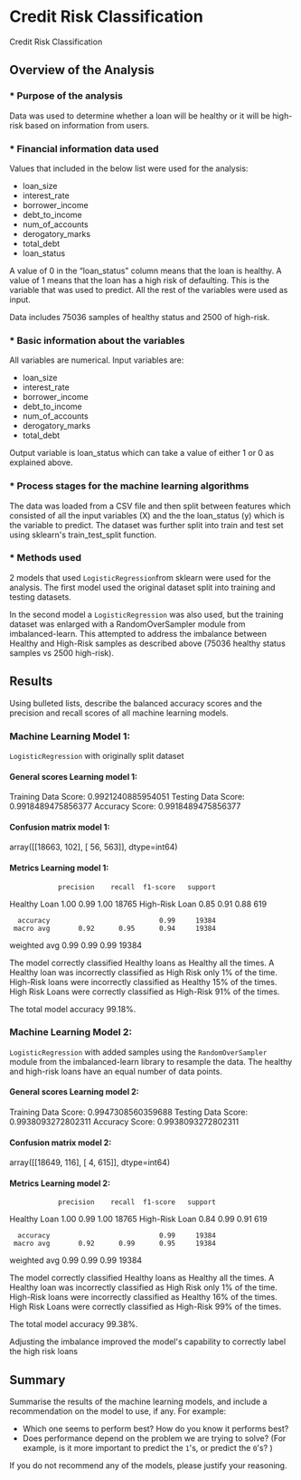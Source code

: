 # Credit Risk Classification
Credit Risk Classification


## Overview of the Analysis


### * Purpose of the analysis

Data was used to determine whether a loan will be healthy or it will be high-risk based on information from users.

### * Financial information data used

Values that included in the below list were used for the analysis:

- loan_size 
- interest_rate
- borrower_income
- debt_to_income
- num_of_accounts
- derogatory_marks
- total_debt
- loan_status

A value of 0 in the “loan_status” column means that the loan is healthy. A value of 1 means that the loan has a high risk of defaulting. This is the variable that was used to predict. All the rest of the variables were used as input.

Data includes 75036 samples of healthy status and 2500 of high-risk.

### * Basic information about the variables 

All variables are numerical. Input variables are:

- loan_size 
- interest_rate
- borrower_income
- debt_to_income
- num_of_accounts
- derogatory_marks
- total_debt

Output variable is loan_status which can take a value of either 1 or 0 as explained above.

### * Process stages for the machine learning algorithms 

The data was loaded from a CSV file and then split between features which consisted of all the input variables (X) and the the loan_status (y) which is the variable to predict. The dataset was further split into train and test set using sklearn's train_test_split function.


### * Methods used

2 models that used `LogisticRegression`from sklearn were used for the analysis. The first model used the original dataset split into training and testing datasets.

In the second model a `LogisticRegression` was also used, but the training dataset was enlarged with a RandomOverSampler module from imbalanced-learn. This attempted to address the imbalance between Healthy and High-Risk samples as described above (75036 healthy status samples vs 2500 high-risk).

## Results

Using bulleted lists, describe the balanced accuracy scores and the precision and recall scores of all machine learning models.

### Machine Learning Model 1:

`LogisticRegression` with originally split dataset

#### General scores Learning model 1:

Training Data Score: 0.9921240885954051
Testing Data Score: 0.9918489475856377
Accuracy Score: 0.9918489475856377

#### Confusion matrix model 1:

array([[18663,   102],
       [   56,   563]], dtype=int64)


#### Metrics Learning model 1:

                precision    recall  f1-score   support

  Healthy Loan       1.00      0.99      1.00     18765
High-Risk Loan       0.85      0.91      0.88       619

      accuracy                           0.99     19384
     macro avg       0.92      0.95      0.94     19384
  weighted avg       0.99      0.99      0.99     19384

The model correctly classified Healthy loans as Healthy all the times. A Healthy loan was incorrectly classified as High Risk only 1% of the time. High-Risk loans were incorrectly classified as Healthy 15% of the times. High Risk Loans were correctly classified as High-Risk 91% of the times. 

The total model accuracy 99.18%. 


### Machine Learning Model 2:

`LogisticRegression` with added samples using the `RandomOverSampler` module from the imbalanced-learn library to resample the data. The healthy and high-risk loans have an equal number of data points. 

#### General scores Learning model 2:

Training Data Score: 0.9947308560359688
Testing Data Score: 0.9938093272802311
Accuracy Score: 0.9938093272802311

#### Confusion matrix model 2:

array([[18649,   116],
       [    4,   615]], dtype=int64)

#### Metrics Learning model 2:

                precision    recall  f1-score   support

  Healthy Loan       1.00      0.99      1.00     18765
High-Risk Loan       0.84      0.99      0.91       619

      accuracy                           0.99     19384
     macro avg       0.92      0.99      0.95     19384
  weighted avg       0.99      0.99      0.99     19384

The model correctly classified Healthy loans as Healthy all the times. A Healthy loan was incorrectly classified as High Risk only 1% of the time. High-Risk loans were incorrectly classified as Healthy 16% of the times. High Risk Loans were correctly classified as High-Risk 99% of the times. 

The total model accuracy 99.38%. 

Adjusting the imbalance improved the model's capability to correctly label the high risk loans

## Summary

Summarise the results of the machine learning models, and include a recommendation on the model to use, if any. For example:
* Which one seems to perform best? How do you know it performs best?
* Does performance depend on the problem we are trying to solve? (For example, is it more important to predict the `1`'s, or predict the `0`'s? )

If you do not recommend any of the models, please justify your reasoning.
